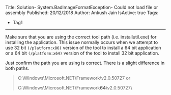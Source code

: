 Title: Solution- System.BadImageFormatException- Could not load file or assembly
Published: 20/12/2018
Author: Ankush Jain
IsActive: true
Tags:
  - Tag1
---
Make sure that you are using the correct tool path (i.e. installutil.exe) for installing the application. This issue normally occurs when we attempt to use 32 bit `(/platform:x86)` version of the tool to install a 64 bit application or a 64 bit `(/platform:x64)` version of the tool to install 32 bit application.

Just confirm the path you are using is correct. There is a slight difference in both paths.

> C:\Windows\Microsoft.NET\Framework\v2.0.50727 or
> 
> C:\Windows\Microsoft.NET\Framework**64**\v2.0.50727\

                
